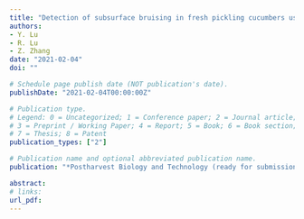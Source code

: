 ```yaml
---
title: "Detection of subsurface bruising in fresh pickling cucumbers using structured-illumination reflectance imagings"
authors: 
- Y. Lu
- R. Lu
- Z. Zhang
date: "2021-02-04"
doi: ""

# Schedule page publish date (NOT publication's date).
publishDate: "2021-02-04T00:00:00Z"

# Publication type.
# Legend: 0 = Uncategorized; 1 = Conference paper; 2 = Journal article;
# 3 = Preprint / Working Paper; 4 = Report; 5 = Book; 6 = Book section;
# 7 = Thesis; 8 = Patent
publication_types: ["2"]

# Publication name and optional abbreviated publication name.
publication: "*Postharvest Biology and Technology (ready for submission)"

abstract: 
# links:
url_pdf: 
---
```

